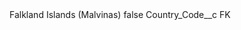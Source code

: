 <?xml version="1.0" encoding="UTF-8"?>
<CustomMetadata xmlns="http://soap.sforce.com/2006/04/metadata" xmlns:xsi="http://www.w3.org/2001/XMLSchema-instance" xmlns:xsd="http://www.w3.org/2001/XMLSchema">
    <label>Falkland Islands (Malvinas)</label>
    <protected>false</protected>
    <values>
        <field>Country_Code__c</field>
        <value xsi:type="xsd:string">FK</value>
    </values>
</CustomMetadata>
